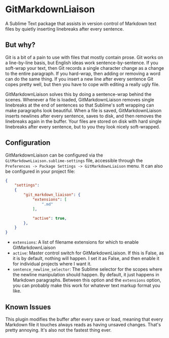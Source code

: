 # GitMarkdownLiaison

A Sublime Text package that assists in version control of Markdown text files by quietly inserting linebreaks after every sentence.

## But why?

Git is a bit of a pain to use with files that mostly contain prose. Git works on a line-by-line basis, but English ideas work sentence-by-sentence. If you soft-wrap your text, then Git records a single character change as a change to the entire paragraph. If you hard-wrap, then adding or removing a word can do the same thing. If you insert a new line after every sentence Git copes pretty well, but then you have to cope with editing a really ugly file.

GitMarkdownLiaison solves this by doing a sentence-wrap behind the scenes. Whenever a file is loaded, GitMarkdownLiaison removes single linebreaks at the end of sentences so that Sublime's soft wrapping can make paragraphs look beautiful. When a file is saved, GitMarkdownLiaison inserts newlines after every sentence, saves to disk, and then removes the linebreaks again in the buffer. Your files are stored on disk with hard single linebreaks after every sentence, but to you they look nicely soft-wrapped.

## Configuration

GitMarkdownLiaison can be configured via the `GitMarkdownLiaison.sublime-settings` file, accessible through the `Preferences -> Package Settings -> GitMarkdownLiaison` menu. It can also be configured in your project file:

```json
{
    "settings":
    {
        "git_markdown_liaison": {
            "extensions": [
                ".md"
            ],

            "active": true,
        },
    }
}
```


 - `extensions`: A list of filename extensions for which to enable GitMarkdownLiaison
 - `active`: Master control switch for GitMarkdownLiaison. If this is False, as it is by default, nothing will happen. I set it as False, and then enable it for individual projects where I want it.
 - `sentence_newline_selector`: The Sublime selector for the scopes where the newline manipulation should happen. By default, it just happens in Markdown paragraphs. Between this option and the `extensions` option, you can probably make this work for whatever text markup format you like.

## Known Issues

This plugin modifies the buffer after every save or load, meaning that every Markdown file it touches always reads as having unsaved changes. That's pretty annoying. It's also not the fastest thing ever.
